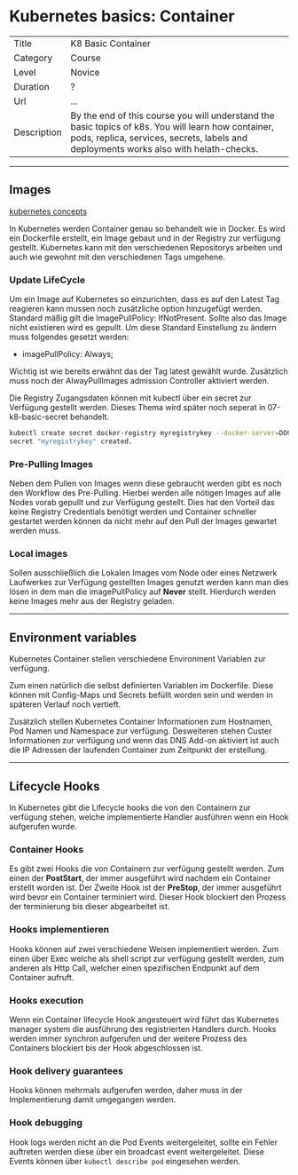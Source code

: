 # Kubernetes basics: Container

|||
|---|---|
| Title | K8 Basic Container |
| Category | Course |
| Level | Novice |
| Duration | ? |
| Url | ... |
| Description | By the end of this course you will understand the basic topics of k8s. You will learn how container, pods, replica, services, secrets, labels and deployments works also with helath-checks.   |

---

## Images

[kubernetes concepts](https://kubernetes.io/docs/concepts/containers/images/)

In Kubernetes werden Container genau so behandelt wie in Docker.
Es wird ein Dockerfile erstellt, ein Image gebaut und in der Registry zur verfügung gestellt. Kubernetes kann mit den verschiedenen Repositorys arbeiten und auch wie gewohnt mit den verschiedenen Tags umgehene.

### Update LifeCycle

Um ein Image auf Kubernetes so einzurichten, dass es auf den Latest Tag reagieren kann mussen noch zusätzliche option hinzugefügt werden. Standard mäßig gilt die ImagePullPolicy: IfNotPresent. Sollte also das Image nicht existieren wird es gepullt. Um diese Standard Einstellung zu ändern muss folgendes gesetzt werden:

- imagePullPolicy: Always;

Wichtig ist wie bereits erwähnt das der Tag latest gewählt wurde.
Zusätzlich muss noch der AlwayPullImages admission Controller aktiviert werden.

Die Registry Zugangsdaten können mit kubectl über ein secret zur Verfügung gestellt werden. Dieses Thema wird später noch seperat in 07-k8-basic-secret behandelt.

```bash
kubectl create secret docker-registry myregistrykey --docker-server=DOCKER_REGISTRY_SERVER --docker-username=DOCKER_USER --docker-password=DOCKER_PASSWORD --docker-email=DOCKER_EMAIL
secret "myregistrykey" created.
```

### Pre-Pulling Images

Neben dem Pullen von Images wenn diese gebraucht werden gibt es noch den Workflow des Pre-Pulling. Hierbei werden alle nötigen Images auf alle Nodes vorab gepullt und zur Verfügung gestellt. Dies hat den Vorteil das keine Registry Credentials benötigt werden und Container schneller gestartet werden können da nicht mehr auf den Pull der Images gewartet werden muss.

### Local images

Sollen ausschließlich die Lokalen Images vom Node oder eines Netzwerk Laufwerkes zur Verfügung gestellten Images genutzt werden kann man dies lösen in dem man die imagePullPolicy auf **Never** stellt. Hierdurch werden keine Images mehr aus der Registry geladen.

---

## Environment variables

Kubernetes Container stellen verschiedene Environment Variablen zur verfügung.

Zum einen natürlich die selbst definierten Variablen im Dockerfile. Diese können mit Config-Maps und Secrets befüllt worden sein und werden in späteren Verlauf noch vertieft.

Zusätzlich stellen Kubernetes Container Informationen zum Hostnamen, Pod Namen und Namespace zur verfügung. Desweiteren stehen Custer Informationen zur verfügung und wenn das DNS Add-on aktiviert ist auch die IP Adressen der laufenden Container zum Zeitpunkt der erstellung.

---

## Lifecycle Hooks

In Kubernetes gibt die Lifecycle hooks die von den Containern zur verfügung stehen, welche implementierte Handler ausführen wenn ein Hook aufgerufen wurde.

### Container Hooks

Es gibt zwei Hooks die von Containern zur verfügung gestellt werden. Zum einen der **PostStart**, der immer ausgeführt wird nachdem ein Container erstellt worden ist. Der Zweite Hook ist der **PreStop**, der immer ausgeführt wird bevor ein Container terminiert wird. Dieser Hook blockiert den Prozess der terminierung bis dieser abgearbeitet ist.

### Hooks implementieren

Hooks können auf zwei verschiedene Weisen implementiert werden. Zum einen über Exec welche als shell script zur verfügung gestellt werden, zum anderen als Http Call, welcher einen spezifischen Endpunkt auf dem Container aufruft.

### Hooks execution

Wenn ein Container lifecycle Hook angesteuert wird führt das Kubernetes manager system die ausführung des registrierten Handlers durch. Hooks werden immer synchron aufgerufen und der weitere Prozess des Containers blockiert bis der Hook abgeschlossen ist.

### Hook delivery guarantees

Hooks können mehrmals aufgerufen werden, daher muss in der Implementierung damit umgegangen werden.

### Hook debugging

Hook logs werden nicht an die Pod Events weitergeleitet, sollte ein Fehler auftreten werden diese über ein broadcast event weitergeleitet. Diese Events können über `kubectl describe pod` eingesehen werden.